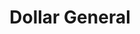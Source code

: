 ---
title: "Dollar General"
url: /greer/dollar-general-east-wade-hampton-boulevard/
shop: Kramladen
---